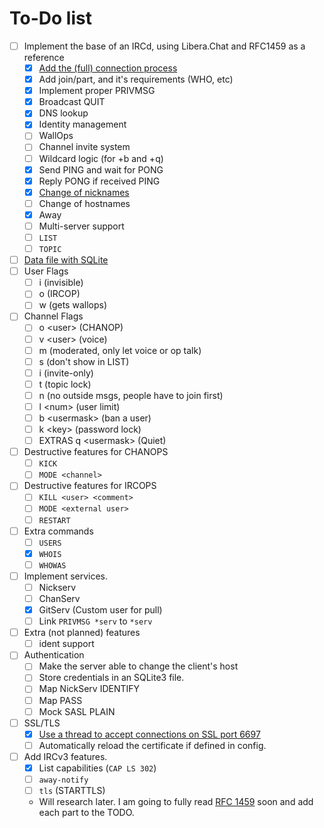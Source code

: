 # To-Do list
- [ ] Implement the base of an IRCd, using Libera.Chat and RFC1459 as a reference
   -  [x] [Add the (full) connection process](https://mastodon.swee.codes/@swee/113659491393674897)
   -  [x] Add join/part, and it's requirements (WHO, etc)
   -  [x] Implement proper PRIVMSG
   -  [x] Broadcast QUIT
   -  [x] DNS lookup
   -  [x] Identity management
   -  [ ] WallOps
   -  [ ] Channel invite system
   -  [ ] Wildcard logic (for +b and +q)
   -  [x] Send PING and wait for PONG
   -  [x] Reply PONG if received PING
   -  [x] [Change of nicknames](https://mastodon.swee.codes/@swee/113642104470536887)
   -  [ ] Change of hostnames
   -  [x] Away
   -  [ ] Multi-server support
   -  [ ] `LIST`
   -  [ ] `TOPIC`
-  [ ] [Data file with SQLite](https://discuss.swee.codes/t/41/2)
-  [ ] User Flags
   -  [ ] i (invisible)
   -  [ ] o (IRCOP)
   -  [ ] w (gets wallops)
-  [ ] Channel Flags
   -  [ ] o \<user\> (CHANOP)
   -  [ ] v \<user\> (voice)
   -  [ ] m (moderated, only let voice or op talk)
   -  [ ] s (don't show in LIST)
   -  [ ] i (invite-only)
   -  [ ] t (topic lock)
   -  [ ] n (no outside msgs, people have to join first)
   -  [ ] l \<num\> (user limit)
   -  [ ] b \<usermask\> (ban a user)
   -  [ ] k \<key\> (password lock)
   -  [ ] EXTRAS q \<usermask\> (Quiet)
- [ ] Destructive features for CHANOPS
   -  [ ] `KICK`
   -  [ ] `MODE <channel>`
- [ ] Destructive features for IRCOPS
   -  [ ] `KILL <user> <comment>`
   -  [ ] `MODE <external user>`
   -  [ ] `RESTART`
- [ ] Extra commands
   -  [ ] `USERS`
   -  [x] `WHOIS`
   -  [ ] `WHOWAS`
- [ ] Implement services.
   -  [ ] Nickserv
   -  [ ] ChanServ
   -  [x] GitServ (Custom user for pull)
   -  [ ] Link `PRIVMSG *serv` to `*serv`
- [ ] Extra (not planned) features
   -  [ ] ident support
- [ ] Authentication
   -  [ ] Make the server able to change the client's host
   -  [ ] Store credentials in an SQLite3 file.
   -  [ ] Map NickServ IDENTIFY
   -  [ ] Map PASS
   -  [ ] Mock SASL PLAIN
- [ ] SSL/TLS
   -  [x] [Use a thread to accept connections on SSL port 6697](https://mastodon.swee.codes/@swee/113762525145710774)
   -  [ ] Automatically reload the certificate if defined in config.
- [ ] Add IRCv3 features.
   -  [x] List capabilities (`CAP LS 302`)
   -  [ ] `away-notify`
   -  [ ] `tls` (STARTTLS)
   -  Will research later.
I am going to fully read [RFC 1459](https://datatracker.ietf.org/doc/html/rfc1459) soon and add each part to the TODO.